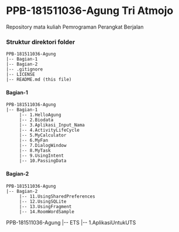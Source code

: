 # PPB-181511036-Agung Tri Atmojo
Repository mata kuliah Pemrograman Perangkat Berjalan

### Struktur direktori folder
```
PPB-181511036-Agung
|-- Bagian-1
|-- Bagian-2
|-- .gitignore
|-- LICENSE
|-- README.md (this file)
```

#### Bagian-1

```
PPB-181511036-Agung
|-- Bagian-1
     |-- 1.HelloAgung
     |-- 2.Biodata
     |-- 3.Aplikasi_Input_Nama
     |-- 4.ActivityLifeCycle
     |-- 5.MyCalculator
     |-- 6.MyFan
     |-- 7.DialogWindow
     |-- 8.MyTask
     |-- 9.UsingIntent
     |-- 10.PassingData
```

#### Bagian-2

```
PPB-181511036-Agung
|-- Bagian-2
     |-- 11.UsingSharedPreferences
     |-- 12.UsingSQLite
     |-- 13.UsingFragment
     |-- 14.RoomWordSample
```
     
PPB-181511036-Agung
|-- ETS
     |-- 1.AplikasiUntukUTS
```   







